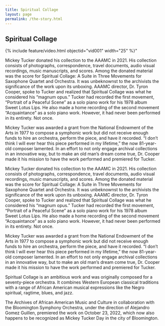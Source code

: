 ```yaml
---
title: Spiritual Collage
layout: page
permalink: /the-story.html
---
```


## Spiritual Collage 

{% include feature/video.html objectid="vid001" width="25" %}"

Mickey Tucker donated his collection to the AAAMC in 2021. His collection consists of photographs, correspondence, travel documents, audio visual recordings, music manuscripts, and scores. Among the donated material was the score for Spiritual Collage: A Suite in Three Movements for Saxophone Quartet and Orchestra. It was unbeknownst to the archivists the significance of the work upon its unboxing. AAAMC director, Dr. Tyron Cooper, spoke to Tucker and realized that Spiritual Collage was what he considered his “magnum opus.” Tucker had recorded the first movement, “Portrait of a Peaceful Scene” as a solo piano work for his 1978 album Sweet Lotus Lips. He also made a home recording of the second movement “Acquaintance” as a solo piano work. However, it had never been performed in its entirety. Not once. 

Mickey Tucker was awarded a grant from the National Endowment of the Arts in 1977 to compose a symphonic work but did not receive enough funds to hire an orchestra, perform the piece, and have it recorded. “I don’t think I will ever hear this piece performed in my lifetime,” the now 81-year-old composer lamented. In an effort to not only engage archival collections in an innovative way, but to make an old man’s dream come true, Dr. Cooper made it his mission to have the work performed and premiered for Tucker. 

Mickey Tucker donated his collection to the AAAMC in 2021. His collection consists of photographs, correspondence, travel documents, audio visual recordings, music manuscripts, and scores. Among the donated material was the score for Spiritual Collage: A Suite in Three Movements for Saxophone Quartet and Orchestra. 
It was unbeknownst to the archivists the significance of the work upon its unboxing. AAAMC director, Dr. Tyron Cooper, spoke to Tucker and realized that Spiritual Collage was what he considered his “magnum opus.” 
Tucker had recorded the first movement, “Portrait of a Peaceful Scene” as a solo piano work for his 1978 album Sweet Lotus Lips. He also made a home recording of the second movement “Acquaintance” as a solo piano work. However, it had never been performed in its entirety. Not once. 

Mickey Tucker was awarded a grant from the National Endowment of the Arts in 1977 to compose a symphonic work but did not receive enough funds to hire an orchestra, perform the piece, and have it recorded. “I don’t think I will ever hear this piece performed in my lifetime,” the now 81-year-old composer lamented. 
In an effort to not only engage archival collections in an innovative way, but to make an old man’s dream come true, Dr. Cooper made it his mission to have the work performed and premiered for Tucker. 

Spiritual Collage is an ambitious work and was originally composed for a seventy-piece orchestra. It combines Western European classical traditions with a range of African American musical expressions like the Negro spiritual, ragtime, blues, and jazz. 

The Archives of African American Music and Culture in collaboration with the Bloomington Symphony Orchestra, under the direction of Alejandro Gomez Guillen, premiered the work on October 23, 2022, which now also happens to be recognized as Mickey Tucker Day in the city of Bloomington. 
